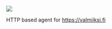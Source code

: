 
<a href="https://travis-ci.org/vilppu/valmiiksi.agent"><img src="https://travis-ci.org/vilppu/valmiiksi.agent.svg?branch=master"></a>

HTTP based agent for https://valmiiksi.fi

